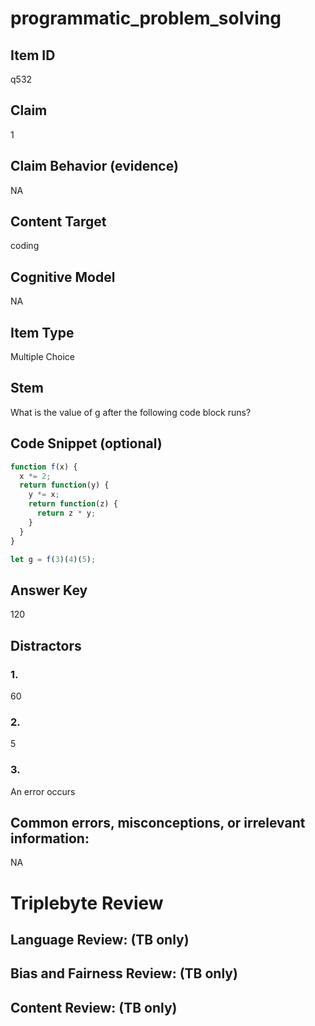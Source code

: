 # programmatic_problem_solving

## Item ID
q532

## Claim
1

## Claim Behavior (evidence)
NA

## Content Target
coding

## Cognitive Model
NA

## Item Type
Multiple Choice

## Stem
What is the value of g after the following code block runs?

## Code Snippet (optional)
```javascript
function f(x) {
  x *= 2;
  return function(y) {
    y *= x;
    return function(z) {
      return z * y;
    }
  }
}

let g = f(3)(4)(5);
```

## Answer Key
120

## Distractors

### 1.
60

### 2.
5

### 3.
An error occurs

## Common errors, misconceptions, or irrelevant information:
NA

# Triplebyte Review


## Language Review: (TB only)


## Bias and Fairness Review: (TB only)


## Content Review: (TB only)

